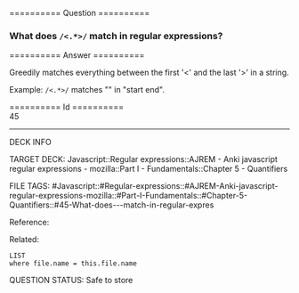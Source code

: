 ========== Question ==========  

### What does `/<.*>/` match in regular expressions?  

========== Answer ==========  

Greedily matches everything between the first '<' and the last '>' in a string.

Example: `/<.*>/` matches "<foo><bar>" in "start <foo><bar> end".

========== Id ==========  
45

---

DECK INFO

TARGET DECK: Javascript::Regular expressions::AJREM - Anki javascript regular expressions - mozilla::Part I - Fundamentals::Chapter 5 - Quantifiers

FILE TAGS: #Javascript::#Regular-expressions::#AJREM-Anki-javascript-regular-expressions-mozilla::#Part-I-Fundamentals::#Chapter-5-Quantifiers::#45-What-does---match-in-regular-expres

Reference:

Related:

```dataview
LIST
where file.name = this.file.name
```


QUESTION STATUS: Safe to store

